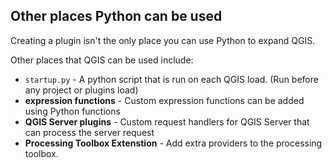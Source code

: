 ## Other places Python can be used

Creating a plugin isn't the only place you can use Python to expand QGIS.  

Other places that QGIS can be used include:

- `startup.py` - A python script that is run on each QGIS load. (Run before any project or plugins load)
- **expression functions** - Custom expression functions can be added using Python functions
- **QGIS Server plugins** - Custom request handlers for QGIS Server that can process the server request
- **Processing Toolbox Extenstion** - Add extra providers to the processing toolbox.
